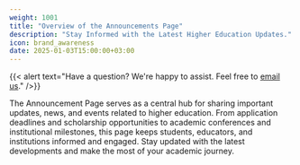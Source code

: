 ```yaml
---
weight: 1001
title: "Overview of the Announcements Page"
description: "Stay Informed with the Latest Higher Education Updates."
icon: brand_awareness
date: 2025-01-03T15:00:00+03:00
---
```


{{< alert text="Have a question? We're happy to assist. Feel free to [email us](mailto:support@highereduspot.com)." />}}

The Announcement Page serves as a central hub for sharing important updates, news, and events related to higher education. From application deadlines and scholarship opportunities to academic conferences and institutional milestones, this page keeps students, educators, and institutions informed and engaged. Stay updated with the latest developments and make the most of your academic journey.